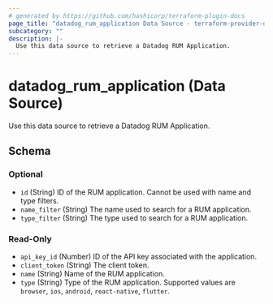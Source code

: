 ```yaml
---
# generated by https://github.com/hashicorp/terraform-plugin-docs
page_title: "datadog_rum_application Data Source - terraform-provider-datadog"
subcategory: ""
description: |-
  Use this data source to retrieve a Datadog RUM Application.
---
```


# datadog_rum_application (Data Source)

Use this data source to retrieve a Datadog RUM Application.



<!-- schema generated by tfplugindocs -->
## Schema

### Optional

- `id` (String) ID of the RUM application. Cannot be used with name and type filters.
- `name_filter` (String) The name used to search for a RUM application.
- `type_filter` (String) The type used to search for a RUM application.

### Read-Only

- `api_key_id` (Number) ID of the API key associated with the application.
- `client_token` (String) The client token.
- `name` (String) Name of the RUM application.
- `type` (String) Type of the RUM application. Supported values are `browser`, `ios`, `android`, `react-native`, `flutter`.
